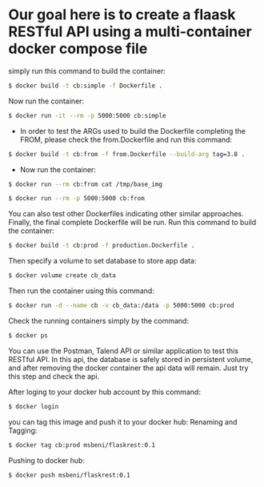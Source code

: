 # Our goal here is to create a flaask RESTful API using a multi-container docker compose file
simply run this command to build the container: 
```bash
$ docker build -t cb:simple -f Dockerfile .
```

Now run the container:
```bash
$ docker run -it --rm -p 5000:5000 cb:simple
```

- In order to test the ARGs used to build the Dockerfile completing the FROM, please check the from.Dockerfile and run this command:
```bash
$ docker build -t cb:from -f from.Dockerfile --build-arg tag=3.8 .
```

- Now run the container:
```bash
$ docker run --rm cb:from cat /tmp/base_img
```
```bash
$ docker run --rm -p 5000:5000 cb:from
```

You can also test other Dockerfiles indicating other similar approaches. Finally, the final complete Dockerfile will be run.
Run this command to build the container:
```bash
$ docker build -t cb:prod -f production.Dockerfile .
```
Then specify a volume to set database to store app data:
```bash
$ docker volume create cb_data
```
Then run the container using this command:
```bash
$ docker run -d --name cb -v cb_data:/data -p 5000:5000 cb:prod
```
Check the running containers simply by the command:
```bash
$ docker ps
```
You can use the Postman, Talend API or similar application to test this RESTful API. 
In this api, the database is safely stored in persistent volume, and after removing the docker container the api data will remain. Just try this step and check the api.

After loging to your docker hub account by this command:
```bash
$ docker login
```
you can tag this image and push it to your docker hub:
Renaming and Tagging:
```bash
$ docker tag cb:prod msbeni/flaskrest:0.1
```
Pushing to docker hub:
```bash
$ docker push msbeni/flaskrest:0.1
```
